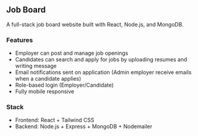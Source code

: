 ## Job Board

A full-stack job board website built with React, Node.js, and MongoDB.

### Features

- Employer can post and manage job openings
- Candidates can search and apply for jobs by uploading resumes and writing message
- Email notifications sent on application (Admin employer receive emails when a candidate applies)
- Role-based login (Employer/Candidate)
- Fully mobile responsive

### Stack

- Frontend: React + Tailwind CSS
- Backend: Node.js + Express + MongoDB + Nodemailer